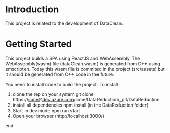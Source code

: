 # Introduction 
This project is related to the development of DataClean. 

# Getting Started
This project builds a SPA using ReactJS and WebAssembly.
The WebAssembly(wasm) file (dataClean.wasm) is generated from C++ using emscripten.
Today this wasm file is commited in the project (src/assets) but it should be generated from C++ code in the future.

You need to install node to build the project.
To install
1. clone the rep on your system
    git clone https://icme@dev.azure.com/icme/DataReduction/_git/DataReduction
2. install all dependencies
    npm install  (in the DataReduction folder)
3. Start in dev mode
    npm run start
4. Open your browser (http://localhost:3000/)

end 
    